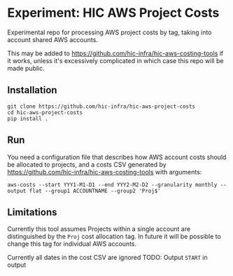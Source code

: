 # Experiment: HIC AWS Project Costs

Experimental repo for processing AWS project costs by tag, taking into account shared AWS accounts.

This may be added to https://github.com/hic-infra/hic-aws-costing-tools if it works, unless it's excessively complicated in which case this repo will be made public.

## Installation

```
git clone https://github.com/hic-infra/hic-aws-project-costs
cd hic-aws-project-costs
pip install .
```

## Run

You need a configuration file that describes how AWS account costs should be allocated to projects, and a costs CSV generated by https://github.com/hic-infra/hic-aws-costing-tools with arguments:

```
aws-costs --start YYY1-M1-D1 --end YYY2-M2-D2 --granularity monthly --output flat --group1 ACCOUNTNAME --group2 'Proj$'
```

## Limitations

Currently this tool assumes Projects within a single account are distinguished by the `Proj` cost allocation tag.
In future it will be possible to change this tag for individual AWS accounts.

Currently all dates in the cost CSV are ignored
TODO: Output `START` in output
